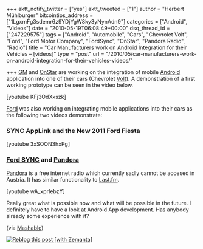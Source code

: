 +++
aktt_notify_twitter = ["yes"]
aktt_tweeted = ["1"]
author = "Herbert Mühlburger"
bitcointips_address = ["1LgxmFg3sdemr6z9YDjYgW8ky3yNynAdn9"]
categories = ["Android", "Videos"]
date = "2010-05-19T06:08:49+00:00"
dsq_thread_id = ["247229575"]
tags = ["Android", "Automobile", "Cars", "Chevrolet Volt", "Ford", "Ford Motor Company", "FordSync", "OnStar", "Pandora Radio", "Radio"]
title = "Car Manufacturers work on Android Integration for their Vehicles – [videos]"
type = "post"
url = "/2010/05/car-manufacturers-work-on-android-integration-for-their-vehicles-videos/"

+++
<a title="GM" href="http://www.gm.com" target="_blank">GM</a> and <a title="OnStar" href="http://www.onstar.com" target="_blank">OnStar</a> are working on the integration of mobile <a title="Android" href="http://www.android.com" target="_blank">Android</a> application into one of their cars (Chevrolet <a title="Chevrolet Volt" href="http://www.chevrolet.com/pages/open/default/future/volt.do" target="_blank">Volt</a>). A demonstration of a first working prototype can be seen in the video below.

[youtube KFj3OdXxszk]

<a title="Ford" href="http://www.ford.com" target="_blank">Ford</a> was also working on integrating mobile applications into their cars as the following two videos demonstrate:

### SYNC AppLink and the New 2011 Ford Fiesta

[youtube 3xSOON3hxPg]

### <a class="zem_slink" title="Ford Sync" rel="wikipedia" href="http://en.wikipedia.org/wiki/Ford_Sync">Ford SYNC</a> and <a class="zem_slink" title="Pandora" rel="homepage" href="http://Pandora.com">Pandora</a>

<a title="Pandora" href="http://www.pandora.com/" target="_blank">Pandora</a> is a free internet radio which currently sadly cannot be accesed in Austria. It has similar functionality to <a title="Last.fm" href="http://last.fm" target="_blank">Last.fm</a>.

[youtube wA_xprIebzY]

Really great what is possible now and what will be possible in the future. I definitely have to have a look at Android App development. Has anybody already some experience with it?

(via <a title="Mashable" href="http://mashable.com" target="_blank">Mashable</a>)

<div class="zemanta-pixie">
  <a class="zemanta-pixie-a" title="Reblog this post [with Zemanta]" href="http://reblog.zemanta.com/zemified/515a3a3c-bdd6-4058-8268-333103264ae7/"><img class="zemanta-pixie-img" src="http://img.zemanta.com/reblog_e.png?x-id=515a3a3c-bdd6-4058-8268-333103264ae7" alt="Reblog this post [with Zemanta]" /></a><span class="zem-script more-related pretty-attribution"></span>
</div>
